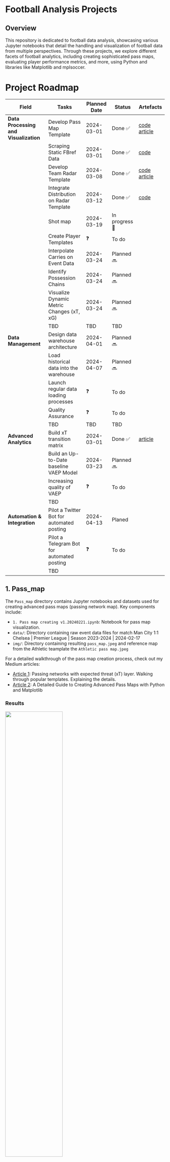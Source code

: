 Football Analysis Projects
==========================

Overview
--------

This repository is dedicated to football data analysis, showcasing various Jupyter notebooks that detail the handling and visualization of football data from multiple perspectives. Through these projects, we explore different facets of football analytics, including creating sophisticated pass maps, evaluating player performance metrics, and more, using Python and libraries like Matplotlib and mplsoccer.


# Project Roadmap

| Field                            | Tasks                                           | Planned Date | Status  | Artefacts                                                                                      |
|----------------------------------|-------------------------------------------------|--------------|---------|------------------------------------------------------------------------------------------------|
| **Data Processing and Visualization** | Develop Pass Map Template                     | 2024-03-01   | Done ✅   | [code](https://github.com/hadjdeh/football-data-analysis/tree/main/Pass_map) [article](https://footsci.medium.com/a-detailed-guide-to-creating-advanced-pass-maps-with-python-and-matplotlib-731d6aa71a94)       |
|                                  | Scraping Static FBref Data                     | 2024-03-01   | Done ✅   | [code](https://github.com/hadjdeh/football-data-analysis/tree/main/Scraping_fbref_static_data)   |
|                                  | Develop Team Radar Template                    | 2024-03-08        | Done ✅ | [code](https://github.com/hadjdeh/football-data-analysis/tree/main/Team_radar) [article](https://footsci.medium.com/create-a-statsbomb-inspired-template-for-team-radar-comparison-using-free-data-from-fbref-1cf99c0ed0f1)                                                                                            |
|                                  | Integrate Distribution on Radar Template       | 2024-03-12        | Done ✅ | [code](https://github.com/hadjdeh/football-data-analysis/blob/main/Team_radar/notebooks/2.%20Team%20radar%20and%20distribution.ipynb)                                                                                              |
|                                  | Shot map       | 2024-03-19        | In progress 🔄 |                                                                                              |
|                                  | Create Player Templates                        |    ❓     | To do |                                                                                              |
|                                  | Interpolate Carries on Event Data              | 2024-03-24        | Planned 🔜 |                                                                                              |
|                                  | Identify Possession Chains                     | 2024-03-24        | Planned 🔜 |                                                                                              |
|                                  | Visualize Dynamic Metric Changes (xT, xG)      | 2024-03-24        | Planned 🔜 |                                                                                              |
|                                  | TBD                                             | TBD        | TBD     |                                                                                              |
| **Data Management**               | Design data warehouse architecture             | 2024-04-01   | Planned 🔜  |                                                                                              |
|                                  | Load historical data into the warehouse        | 2024-04-07   | Planned 🔜  |                                                                                              |
|                                  | Launch regular data loading processes          |  ❓  | To do   |                                                                                              |
|                                  | Quality Assurance                               |  ❓  | To do   |                                                                                              |
|                                  | TBD                                             |    TBD          | TBD   |                                                                                              |
| **Advanced Analytics**            | Build xT transition matrix                     | 2024-03-01   | Done  ✅  | [article](https://footsci.medium.com/summary-by-expected-threat-xt-why-its-important-to-provide-transition-matrix-576cc4601395)                                                                                             |
|                                  | Build an Up-to-Date baseline VAEP Model        | 2024-03-23   | Planned 🔜    |                                                                                              |
|                                  | Increasing quality of VAEP                      |   ❓ | To do   |                                                                                              |
|                                  | TBD                                             |              |         |                                                                                              |
| **Automation & Integration**      | Pilot a Twitter Bot for automated posting      | 2024-04-13   | Planed   |                                                                                              |
|                                  | Pilot a Telegram Bot for automated posting     | ❓   | To do   |                                                                                              |
|                                  | TBD                                             |              |         |                                                                                              |





## 1. Pass_map 

The `Pass_map` directory contains Jupyter notebooks and datasets used for creating advanced pass maps (passing network map). Key components include:

- `1. Pass map creating v1.20240221.ipynb`: Notebook for pass map visualization.
- `data/`: Directory containing raw event data files for match Man City 1:1 Chelsea | Premier League | Season 2023-2024 | 2024-02-17
- `img/`: Directory containing resulting `pass_map.jpeg` and reference map from the Athletic teamplate the `Athletic pass map.jpeg`

For a detailed walkthrough of the pass map creation process, check out my Medium articles:

- [Article 1](https://medium.com/@footsci/passing-networks-with-expected-threat-xt-layer-7d699f75387b): Passing networks with expected threat (xT) layer. Walking through popular templates. Explaining the details.
- [Article 2](https://footsci.medium.com/a-detailed-guide-to-creating-advanced-pass-maps-with-python-and-matplotlib-731d6aa71a94): A Detailed Guide to Creating Advanced Pass Maps with Python and Matplotlib

### Results

<img src="/Pass_map/img/pass_map.jpeg" width="60%" height="auto">

## 2. Scraping_fbref_static_data

The `Scraping_fbref_static_data` directory facilitates the collection of comprehensive football statistics from FBRef, targeting the top 5 European leagues. It includes data spanning the last five seasons and up-to-date statistics for the current season (as of March 2, 2024). 

Key Components:
- `utils/`: Contains Python utility file with functions essential for data scraping and manipulation.
- `notebooks/`: Features Jupyter notebook that guides users through the scraping process (based on https://github.com/parth1902/Scrape-FBref-data/blob/master/Scrape_FBref.ipynb)
- `img/`: Provides screenshots from the FBRef website, offering insights into the tables and statistics being collected, facilitating a better understanding of the data's structure and content.
- `data/old_seasons/`: Stores historical data for the top 5 European leagues from the 2018-2019 season to the 2022-2023 season, including:
  - `top5_leagues_keeper_2018_2019__2022_2023.csv`: Goalkeeper statistics for the last five seasons.
  - `top5_leagues_outfields_2018_2019__2022_2023.csv`: Outfield player statistics.
  - `top5_leagues_team_2018_2019__2022_2023.csv`: Team-level statistics.
  - `top5_leagues_team_vs_2018_2019__2022_2023.csv`: Team versus team statistics.
- `data/current_season/{date}`/: Contains the latest season's data, structured as follows:
  - `top5_leagues_keeper_2023_2024.csv`: Current season goalkeeper statistics.
  - `top5_leagues_outfields_2023_2024.csv`: Outfield player statistics.
  - `top5_leagues_team_2023_2024.csv`: Team-level statistics.
  - `top5_leagues_team_vs_2023_2024.csv`: Team versus team statistics.
    
### Performance and Usage Advice
Data Collection Time (MacBook Air M1 8GB): Collecting the entire dataset for the last five seasons requires approximately 1.5 hours, while updating with the current season's data takes about 20 minutes (4 minute for 1 league and 1 minute if you need just Outfield data for example). This process can be expedited by leveraging multiprocessing.

Data Utilization: It is recommended to use the already available data for the past five seasons and only update with the actual data for the current season.

## 3. Team_radar

The `Team_radar` directory contains Jupyter notebooks and Python (.py) modules with utility functions used for creating a template similar to StatsBomb for generating Team Radars. The key components include:

- `notebooks/1. Team radar and statistics table.ipynb`: A notebook for team radar visualization.
- `notebooks/2. Team radar and distribution.ipynb`: A notebook for team radar visualization.
- `img/`: A directory containing the resulting radar images, statistics table images and distributions images.
- `utils/`: A directory containing modules with utility functions for creating the Radar Map

The data used for creating the template and plotting up-to-date statistics for teams are provided by the `Scraping_fbref_static_data` directory in the same repository.

For a detailed walkthrough of the process of creating team radars, check out my Medium articles:

- [Article 1](https://footsci.medium.com/create-a-statsbomb-inspired-template-for-team-radar-comparison-using-free-data-from-fbref-1cf99c0ed0f1): Create a StatsBomb-Inspired Template for Team Radar Comparison Using Free Data from FBRef


### Results

#### Radar + table with statistic

<img src="/Team_radar/img/2024-03-06/radar_image/Defending_Radar_Real%20Madrid_Barcelona_2023-2024.jpeg" width="80%" height="auto">
<img src="/Team_radar/img/2024-03-06/radar_image/Attacking_Radar_Real%20Madrid_Barcelona_2023-2024.jpeg" width="80%" height="auto">

#### Radar + distri

<img src="/Team_radar/img/2024-03-12/radar_image/Defending_Radar_dist_Napoli_2023-2024.jpeg" width="80%" height="auto">
<img src="/Team_radar/img/2024-03-12/radar_image/Defending_Radar_dist_Barcelona_2023-2024.jpeg" width="80%" height="auto">
